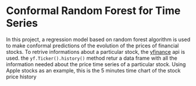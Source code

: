 # Conformal Random Forest for Time Series
In this project, a regression model based on random forest algorithm is used to make conformal predictions of the evolution of the prices of financial stocks.
To retrive informations about a particular stock, the [yfinance](https://pypi.org/project/yfinance/) api is used. the `yf.Ticker().history()` method retur a data frame with all the information needed about the price time series of a particular stock. Using Apple stocks as an example, this is the 5 minutes time chart of the stock price history

